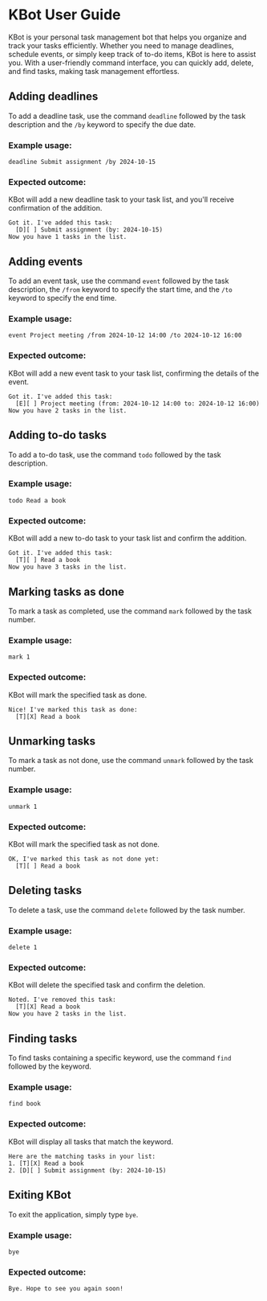 # KBot User Guide


KBot is your personal task management bot that helps you organize and track your tasks efficiently. Whether you need to manage deadlines, schedule events, or simply keep track of to-do items, KBot is here to assist you. With a user-friendly command interface, you can quickly add, delete, and find tasks, making task management effortless.

## Adding deadlines

To add a deadline task, use the command `deadline` followed by the task description and the `/by` keyword to specify the due date.

### Example usage:

```plaintext
deadline Submit assignment /by 2024-10-15
```

### Expected outcome:
KBot will add a new deadline task to your task list, and you'll receive confirmation of the addition.

```
Got it. I've added this task:
  [D][ ] Submit assignment (by: 2024-10-15)
Now you have 1 tasks in the list.
```

## Adding events

To add an event task, use the command `event` followed by the task description, the `/from` keyword to specify the start time, and the `/to` keyword to specify the end time.

### Example usage:

```plaintext
event Project meeting /from 2024-10-12 14:00 /to 2024-10-12 16:00
```

### Expected outcome:
KBot will add a new event task to your task list, confirming the details of the event.

```
Got it. I've added this task:
  [E][ ] Project meeting (from: 2024-10-12 14:00 to: 2024-10-12 16:00)
Now you have 2 tasks in the list.
```

## Adding to-do tasks

To add a to-do task, use the command `todo` followed by the task description.

### Example usage:

```plaintext
todo Read a book
```

### Expected outcome:
KBot will add a new to-do task to your task list and confirm the addition.

```
Got it. I've added this task:
  [T][ ] Read a book
Now you have 3 tasks in the list.
```

## Marking tasks as done

To mark a task as completed, use the command `mark` followed by the task number.

### Example usage:

```plaintext
mark 1
```

### Expected outcome:
KBot will mark the specified task as done.

```
Nice! I've marked this task as done:
  [T][X] Read a book
```

## Unmarking tasks

To mark a task as not done, use the command `unmark` followed by the task number.

### Example usage:

```plaintext
unmark 1
```

### Expected outcome:
KBot will mark the specified task as not done.

```
OK, I've marked this task as not done yet:
  [T][ ] Read a book
```

## Deleting tasks

To delete a task, use the command `delete` followed by the task number.

### Example usage:

```plaintext
delete 1
```

### Expected outcome:
KBot will delete the specified task and confirm the deletion.

```
Noted. I've removed this task:
  [T][X] Read a book
Now you have 2 tasks in the list.
```

## Finding tasks

To find tasks containing a specific keyword, use the command `find` followed by the keyword.

### Example usage:

```plaintext
find book
```

### Expected outcome:
KBot will display all tasks that match the keyword.

```
Here are the matching tasks in your list:
1. [T][X] Read a book
2. [D][ ] Submit assignment (by: 2024-10-15)
```

## Exiting KBot

To exit the application, simply type `bye`.

### Example usage:

```plaintext
bye
```

### Expected outcome:

```
Bye. Hope to see you again soon!
```

